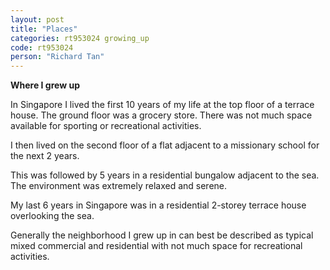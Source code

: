 ```yaml
---
layout: post
title: "Places"
categories: rt953024 growing_up
code: rt953024
person: "Richard Tan"
---
```


**Where I grew up**

In Singapore I lived the first 10 years of my life at the top floor of a terrace house. The ground floor was a grocery store. There was not much space available for sporting or recreational activities.

I then lived on the second floor of a flat adjacent to a missionary school for the next 2 years.  

This was followed by 5 years in a residential bungalow adjacent to the sea. The environment was extremely relaxed and serene.

My last 6 years in Singapore was in a residential 2-storey terrace house overlooking the sea.

Generally the neighborhood I grew up in can best be described as typical mixed commercial and residential with not much space for recreational activities.

